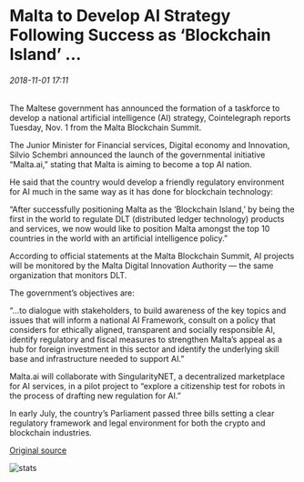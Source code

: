 # Malta to Develop AI Strategy Following Success as ‘Blockchain Island’ ...

###### 2018-11-01 17:11

The Maltese government has announced the formation of a taskforce to develop a national artificial intelligence (AI) strategy, Cointelegraph reports Tuesday, Nov. 1 from the Malta Blockchain Summit.

The Junior Minister for Financial services, Digital economy and Innovation, Silvio Schembri announced the launch of the governmental initiative “Malta.ai,” stating that Malta is aiming to become a top AI nation.

He said that the country would develop a friendly regulatory environment for AI much in the same way as it has done for blockchain technology:

“After successfully positioning Malta as the ‘Blockchain Island,’ by being the first in the world to regulate DLT (distributed ledger technology) products and services, we now would like to position Malta amongst the top 10 countries in the world with an artificial intelligence policy.”

According to official statements at the Malta Blockchain Summit, AI projects will be monitored by the Malta Digital Innovation Authority — the same organization that monitors DLT.

The government’s objectives are:

“...to dialogue with stakeholders, to build awareness of the key topics and issues that will inform a national AI Framework, consult on a policy that considers for ethically aligned, transparent and socially responsible AI, identify regulatory and fiscal measures to strengthen Malta’s appeal as a hub for foreign investment in this sector and identify the underlying skill base and infrastructure needed to support AI.”

Malta.ai will collaborate with SingularityNET, a decentralized marketplace for AI services, in a pilot project to “explore a citizenship test for robots in the process of drafting new regulation for AI.”

In early July, the country’s Parliament passed three bills setting a clear regulatory framework and legal environment for both the crypto and blockchain industries.

[Original source](https://cointelegraph.com/news/after-becoming-blockchain-island-malta-to-develop-artificial-intelligence-strategy)

![stats](https://c.statcounter.com/11760860/0/a89fa40b/1/ "stats")